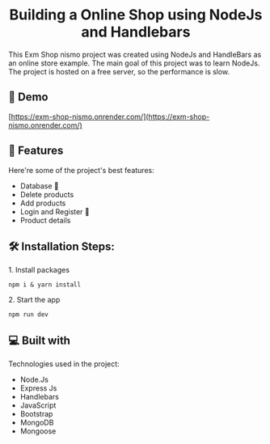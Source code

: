 <h1 align="center" id="title">Building a Online Shop using NodeJs and Handlebars</h1>


<p id="description">This Exm Shop nismo project was created using NodeJs and HandleBars as an online store example. The main goal of this project was to learn NodeJs. The project is hosted on a free server, so the performance is slow. </p>

<h2>🚀 Demo</h2>

[https://exm-shop-nismo.onrender.com/](https://exm-shop-nismo.onrender.com/)

  
  
<h2>🧐 Features</h2>

Here're some of the project's best features:

*   Database 🔗
*   Delete products 
*   Add products
*   Login and Register 🔐
*   Product details

<h2>🛠️ Installation Steps:</h2>

<p>1. Install packages</p>

```
npm i & yarn install
```

<p>2. Start the app</p>

```
npm run dev
```

  
  
<h2>💻 Built with</h2>

Technologies used in the project:

*   Node.Js
*   Express Js
*   Handlebars
*   JavaScript
*   Bootstrap
*   MongoDB
*   Mongoose

